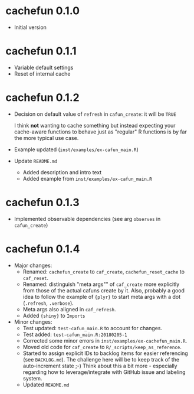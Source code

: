 # cachefun 0.1.0

* Initial version

# cachefun 0.1.1

* Variable default settings
* Reset of internal cache

# cachefun 0.1.2

* Decision on default value of `refresh` in `cafun_create`: it will be `TRUE`

  I think **not** wanting to cache something but instead expecting your cache-aware functions to behave just as "regular" R functions is by far the more typical use case.
  
* Example updated (`inst/examples/ex-cafun_main.R`)

* Update `README.md`
    * Added description and intro text
    * Added example from `inst/examples/ex-cafun_main.R` 

# cachefun 0.1.3

* Implemented observable dependencies (see arg `observes` in `cafun_create`)

# cachefun 0.1.4

* Major changes:
    * Renamed: `cachefun_create` to `caf_create`, `cachefun_reset_cache`  to `caf_reset`.
    * Renamed: distinguish "meta args"" of `caf_create` more explicitly from those of the actual cafuns create by it. Also, probably a good idea to follow the example of `{plyr}` to start meta args with a dot (`.refresh`, `.verbose`).
    * Meta args also aligned in `caf_refresh`.
    * Added `{shiny}` to `Imports`
* Minor changes:
    * Test updated: `test-cafun_main.R` to account for changes.
    * Test added: `test-cafun_main.R:20180205-1`
    * Corrected some minor errors in `inst/examples/ex-cachefun_main.R`.
    * Moved old code for `caf_create` to `R/_scripts/keep_as_reference`.
    * Started to assign explicit IDs to backlog items for easier referencing (see `BACKLOG.md`). The challenge here will be to keep track of the auto-increment state ;-) Think about this a bit more - especially regarding how to leverage/integrate with GitHub issue and labeling system.
    * Updated `README.md`
